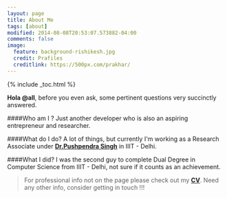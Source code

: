 ```yaml
---
layout: page
title: About Me
tags: [about]
modified: 2014-08-08T20:53:07.573882-04:00
comments: false
image:
  feature: background-rishikesh.jpg
  credit: Prafiles
  creditlink: https://500px.com/prakhar/
---
```


{% include _toc.html %}


**Hola @all**, before you even ask, some pertinent questions very succinctly answered.


####Who am I ?
Just another developer who is also an aspiring entrepreneur and researcher. 

####What do I do?
A lot of things, but currently I'm working as a Research Associate under **[Dr.Pushpendra Singh](https://www.iiitd.edu.in/~pushpendra/)** in IIIT - Delhi.

####What I did?
I was the second guy to complete Dual Degree in Computer Science from IIIT - Delhi, not sure if it counts as an achievement.

> For professional info not on the page please check out my **[CV](https://db.tt/j0tinWrM)**. Need any other info, consider getting in touch !!!
